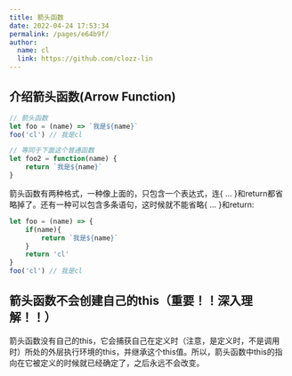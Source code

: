 ```yaml
---
title: 箭头函数
date: 2022-04-24 17:53:34
permalink: /pages/e64b9f/
author: 
  name: cl
  link: https://github.com/clozz-lin
---
```

## 介绍箭头函数(Arrow Function)

```javascript
// 箭头函数
let foo = (name) => `我是${name}`
foo('cl') // 我是cl

// 等同于下面这个普通函数
let foo2 = function(name) {
    return `我是${name}`
}
```
箭头函数有两种格式，一种像上面的，只包含一个表达式，连{ ... }和return都省略掉了。还有一种可以包含多条语句，这时候就不能省略{ ... }和return:

```javascript
let foo = (name) => {
    if(name){
        return `我是${name}`
    }
    return 'cl'
}
foo('cl') // 我是cl
```

## 箭头函数不会创建自己的this（重要！！深入理解！！）
箭头函数没有自己的this，它会捕获自己在定义时（注意，是定义时，不是调用时）所处的外层执行环境的this，并继承这个this值。所以，箭头函数中this的指向在它被定义的时候就已经确定了，之后永远不会改变。


